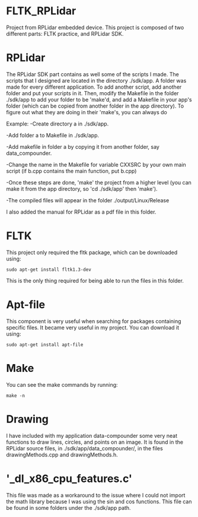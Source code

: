 # FLTK_RPLidar
Project from RPLidar embedded device.
This project is composed of two different parts: FLTK practice, and RPLidar SDK.

# RPLidar

The RPLidar SDK part contains as well some of the scripts I made. The scripts that I designed are located in the directory ./sdk/app. A folder was made for every different application. To add another script, add another folder and put your scripts in it. Then, modify the Makefile in the folder ./sdk/app to add your folder to be 'make'd, and add a Makefile in your app's folder (which can be copied from another folder in the app directory). To figure out what they are doing in their 'make's, you can always do

Example:
-Create directory a in ./sdk/app.

-Add folder a to Makefile in ./sdk/app.

-Add makefile in folder a by copying it from another folder, say data_compounder.

-Change the name  in the Makefile for variable CXXSRC by your own main script (if b.cpp contains the main function, put b.cpp)

-Once these steps are done, 'make' the project from a higher level (you can make it from the app directory, so 'cd ./sdk/app' then 'make').

-The compiled files will appear in the folder ./output/Linux/Release

I also added the manual for RPLidar as a pdf file in this folder.

# FLTK
This project only required the fltk package, which can be downloaded using:

    sudo apt-get install fltk1.3-dev

This is the only thing required for being able to run the files in this folder.

# Apt-file
This component is very useful when searching for packages containing specific files. It became very useful in my project. You can download it using:

    sudo apt-get install apt-file

# Make
You can see the make commands by running:

    make -n

# Drawing 
I have included with my application data-compounder some very neat functions to draw lines, circles, and points on an image. It is found in the RPLidar source files, in ./sdk/app/data_compounder/, in the files drawingMethods.cpp and drawingMethods.h.

# '_dl_x86_cpu_features.c'
This file was made as a workaround to the issue where I could not import the math library because I was using the sin and cos functions. This file can be found in some folders under the ./sdk/app path.
